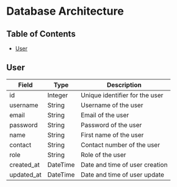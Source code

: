 # Database Architecture

## Table of Contents

- [User](#user)

## User

| Field | Type | Description |
| ----- | ---- | ----------- |
| id | Integer | Unique identifier for the user |
| username | String | Username of the user |
| email | String | Email of the user |
| password | String | Password of the user |
| name | String | First name of the user |
| contact | String | Contact number of the user |
| role | String | Role of the user |
| created_at | DateTime | Date and time of user creation |
| updated_at | DateTime | Date and time of user update |
